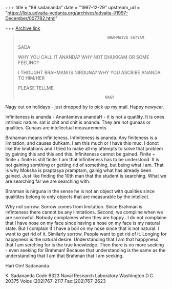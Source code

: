 +++
title = "89 sadananda"
date = "1997-12-29"
upstream_url = "https://lists.advaita-vedanta.org/archives/advaita-l/1997-December/007782.html"

+++
[Archive link](https://lists.advaita-vedanta.org/archives/advaita-l/1997-December/007782.html)

>                                            BRAHMAIVA SATYAM
>
>SADA:
>
>WHY YOU CALL IT ANANDA?   WHY NOT DHUKKAM OR SOME FEELING?
>
>I THOUGHT BRAHMAM IS NIRGUNA? WHY YOU ASCRIBE ANANDA TO HIM/HER
>
>PLEASE TELLME.
>
>                                           NAGY


Nagy out on holidays - just dropped by to pick up my mail.  Happy newyear.

Infiniteness is ananda - Anantameva anandaH - it is not a quatlity. It is
ones intrinsic nature.  sat is chit and chit is ananda.  They are not
gunaas or qualities.  Gunaas are intellectual measurements.

Brahaman means infiniteness. Infiniteness is ananda.  Any finiteness is a
limitation, and causes duhkam. I am this much or I have this muc.   I donot
like the limitations and I tried to make all my attempts to solve that
problem by gaining this and this and this.  Infiniteness cannot be gained.
Finite + finite  + finite is still finite.  I am that infiniteness has to
be understood.  It is not gaining somthing or getting rid of something, but
being what I am.  That is why Moksha is praptasya pramptam, gainig what has
already been gained.  Just like finding the 10th man that the student is
searching.  What we are searching far we are searching with.

Brahman is nirguna in the sense he is not an object with qualities since
qualitites belong to only objects that are measurable by the intellect.

Why not sorrow.  Sorrow comes from limitation.  Since Brahman is
infinteness there cannot be any limitations.   Second, we compline when we
are sorrowful.  Nobody complaines when they are happy..  I do not complaine
that I have nose on my face since having a nose on my face is my  natural
state.  But I complain if I have a boil on my nose since that is not
natural.  I want to get rid of it.  Similarly sorrow.  People want to get
rid of it.  Longing for happyness is the natural desire.  Understanding
that I am that happyness that I am serching for is the true knowledge.
Then there is no more seeking - even seeking for Brahman! Because that
understanding is the same as the understanding that I am that Brahman that
I am seeking.

Hari Om!
Sadananda

K. Sadananda
Code 6323
Naval Research Laboratory
Washington D.C. 20375
Voice (202)767-2117
Fax:(202)767-2623


